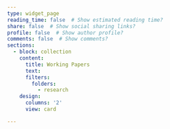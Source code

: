 ```yaml
---
type: widget_page
reading_time: false  # Show estimated reading time?
share: false  # Show social sharing links?
profile: false  # Show author profile?
comments: false  # Show comments?
sections:
  - block: collection
    content:
      title: Working Papers
      text: 
      filters:
        folders:
          - research
    design:
      columns: '2'
      view: card     

---
```


